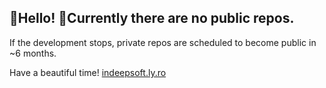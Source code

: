 ## 👋Hello! 🙂Currently there are no public repos.
If the development stops, private repos are scheduled to become public in ~6 months.

Have a beautiful time!
[indeepsoft.ly.ro](https://indeepsoft.ly.ro)
